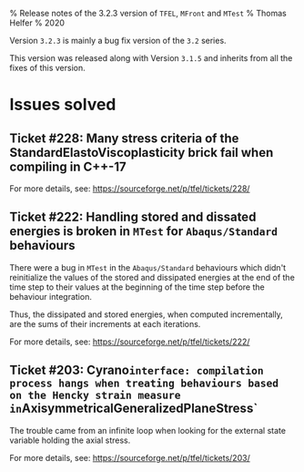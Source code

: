% Release notes of the 3.2.3 version of `TFEL`, `MFront` and `MTest`
% Thomas Helfer
% 2020

Version `3.2.3` is mainly a bug fix version of the `3.2` series.

This version was released along with Version `3.1.5` and inherits from
all the fixes of this version.

# Issues solved

## Ticket #228: Many stress criteria of the StandardElastoViscoplasticity brick fail when compiling in C++-17

For more details, see: <https://sourceforge.net/p/tfel/tickets/228/>

## Ticket #222: Handling stored and dissated energies is broken in `MTest` for `Abaqus/Standard` behaviours

There were a bug in `MTest` in the `Abaqus/Standard` behaviours which
didn't reinitialize the values of the stored and dissipated energies at
the end of the time step to their values at the beginning of the time
step before the behaviour integration.

Thus, the dissipated and stored energies, when computed incrementally,
are the sums of their increments at each iterations.

For more details, see: <https://sourceforge.net/p/tfel/tickets/222/>

## Ticket #203: Cyrano` interface: compilation process hangs when treating behaviours based on the Hencky strain measure in `AxisymmetricalGeneralizedPlaneStress`

The trouble came from an infinite loop when looking for the external
state variable holding the axial stress.

For more details, see: <https://sourceforge.net/p/tfel/tickets/203/>
